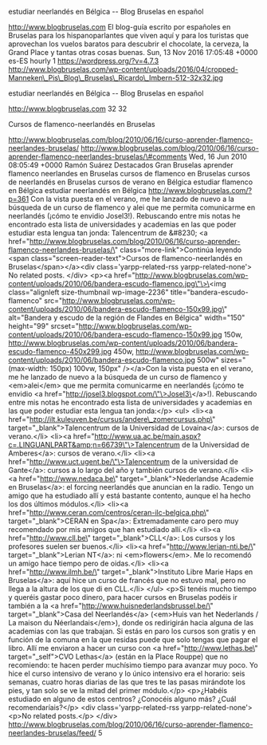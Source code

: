 estudiar neerlandés en Bélgica -- Blog Bruselas en español

http://www.blogbruselas.com El blog-guía escrito por españoles en
Bruselas para los hispanoparlantes que viven aquí y para los turistas
que aprovechan los vuelos baratos para descubrir el chocolate, la
cerveza, la Grand Place y tantas otras cosas buenas. Sun, 13 Nov 2016
17:05:48 +0000 es-ES hourly 1 https://wordpress.org/?v=4.7.3
http://www.blogbruselas.com/wp-content/uploads/2016/04/cropped-Manneken\_Pis\_Blog\_Bruselas\_Ricardo\_Imbern-512-32x32.jpg

estudiar neerlandés en Bélgica -- Blog Bruselas en español

http://www.blogbruselas.com 32 32

Cursos de flamenco-neerlandés en Bruselas

http://www.blogbruselas.com/blog/2010/06/16/curso-aprender-flamenco-neerlandes-bruselas/
http://www.blogbruselas.com/blog/2010/06/16/curso-aprender-flamenco-neerlandes-bruselas/\#comments
Wed, 16 Jun 2010 08:05:49 +0000 Ramón Suárez Destacados Gran Bruselas
aprender flamenco neerlandes en Bruselas cursos de flamenco en Bruselas
cursos de neerlandés en Bruselas cursos de verano en Bélgica estudiar
flamenco en Bélgica estudiar neerlandés en Bélgica
http://www.blogbruselas.com/?p=361 Con la vista puesta en el verano, me
he lanzado de nuevo a la búsqueda de un curso de flamenco y alei que me
permita comunicarme en neerlandés (¡cómo te envidio Josel3!). Rebuscando
entre mis notas he encontrado esta lista de universidades y academias en
las que poder estudiar esta lengua tan jonda: Talencentrum de &\#8230;
\<a
href=\"http://www.blogbruselas.com/blog/2010/06/16/curso-aprender-flamenco-neerlandes-bruselas/\"
class=\"more-link\"\>Continúa leyendo \<span
class=\"screen-reader-text\"\>Cursos de flamenco-neerlandés en
Bruselas\</span\>\</a\>\<div class=\'yarpp-related-rss
yarpp-related-none\'\> No related posts. \</div\> \<p\>\<a
href=\"http://www.blogbruselas.com/wp-content/uploads/2010/06/bandera-escudo-flamenco.jpg\"\>\<img
class=\"alignleft size-thumbnail wp-image-2236\"
title=\"bandera-escudo-flamenco\"
src=\"http://www.blogbruselas.com/wp-content/uploads/2010/06/bandera-escudo-flamenco-150x99.jpg\"
alt=\"Bandera y escudo de la región de Flandes en Bélgica\"
width=\"150\" height=\"99\"
srcset=\"http://www.blogbruselas.com/wp-content/uploads/2010/06/bandera-escudo-flamenco-150x99.jpg
150w,
http://www.blogbruselas.com/wp-content/uploads/2010/06/bandera-escudo-flamenco-450x299.jpg
450w,
http://www.blogbruselas.com/wp-content/uploads/2010/06/bandera-escudo-flamenco.jpg
500w\" sizes=\"(max-width: 150px) 100vw, 150px\" /\>\</a\>Con la vista
puesta en el verano, me he lanzado de nuevo a la búsqueda de un curso de
flamenco y \<em\>alei\</em\> que me permita comunicarme en neerlandés
(¡cómo te envidio \<a
href=\"http://josel3.blogspot.com/\"\>Josel3\</a\>!). Rebuscando entre
mis notas he encontrado esta lista de universidades y academias en las
que poder estudiar esta lengua tan jonda:\</p\> \<ul\> \<li\>\<a
href=\"http://ilt.kuleuven.be/cursus/andere\_zomercursus.php\"
target=\"\_blank\"\>Talencentrum de la Universidad de Lovaina\</a\>:
cursos de verano.\</li\> \<li\>\<a
href=\"http://www.ua.ac.be/main.aspx?c=.LINGUANLPART&amp;n=66739\"\>Talencentrum
de la Universidad de Amberes\</a\>: cursos de verano.\</li\> \<li\>\<a
href=\"http://www.uct.ugent.be/\"\>Talencentrum de la universidad de
Gante\</a\>: cursos a lo largo del año y también cursos de
verano.\</li\> \<li\>\<a href=\"http://www.nedaca.be\"
target=\"\_blank\"\>Nederlandse Academie en Bruselas\</a\>: el forcing
neerlandés que anuncian en la radio. Tengo un amigo que ha estudiado
allí y está bastante contento, aunque el ha hecho los dos últimos
módulos.\</li\> \<li\>\<a
href=\"http://www.ceran.com/centros/ceran-ilc-belgica.php\"
target=\"\_blank\"\>CERAN en Spa\</a\>: Extremadamente caro pero muy
recomendado por mis amigos que han estudiado allí.\</li\> \<li\>\<a
href=\"http://www.cll.be\" target=\"\_blank\"\>CLL\</a\>: Los cursos y
los profesores suelen ser buenos.\</li\> \<li\>\<a
href=\"http://www.lerian-nti.be/\" target=\"\_blank\"\>Lerian NT\</a\>:
ni \<em\>flowers\</em\>. Me lo recomendó un amigo hace tiempo pero de
oidas.\</li\> \<li\>\<a href=\"http://www.ilmh.be/\"
target=\"\_blank\"\>Instituto Libre Marie Haps en Bruselas\</a\>: aquí
hice un curso de francés que no estuvo mal, pero no llega a la altura de
los que di en CLL.\</li\> \</ul\> \<p\>Si tenéis mucho tiempo y queréis
gastar poco dinero, para hacer cursos en Bruselas podéis ir también a la
\<a href=\"http://www.huisnederlandsbrussel.be/\"
target=\"\_blank\"\>Casa del Neerlandés\</a\> (\<em\>Huis van het
Nederlands / La maison du Néerlandais\</em\>), donde os redirigirán
hacia alguna de las academias con las que trabajan. Si estás en paro los
cursos son gratis y en función de la comuna en la que residas puede que
solo tengas que pagar el libro. Allí me enviaron a hacer un curso con
\<a href=\"http://www.lethas.be\" target=\"\_self\"\>CVO Lethas\</a\>
(están en la Place Rouppe) que no recomiendo: te hacen perder muchísimo
tiempo para avanzar muy poco. Yo hice el curso intensivo de verano y lo
único intensivo era el horario: seis semanas, cuatro horas diarias de
las que tres te las pasas mirándote los pies, y tan solo se ve la mitad
del primer módulo.\</p\> \<p\>¿Habéis estudiado en alguno de estos
centros? ¿Conocéis alguno más? ¿Cuál recomendaríais?\</p\> \<div
class=\'yarpp-related-rss yarpp-related-none\'\> \<p\>No related
posts.\</p\> \</div\>
http://www.blogbruselas.com/blog/2010/06/16/curso-aprender-flamenco-neerlandes-bruselas/feed/
5
